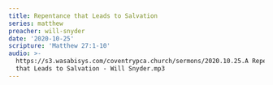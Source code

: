 ```yaml
---
title: Repentance that Leads to Salvation
series: matthew
preacher: will-snyder
date: '2020-10-25'
scripture: 'Matthew 27:1-10'
audio: >-
  https://s3.wasabisys.com/coventrypca.church/sermons/2020.10.25.A Repentance
  that Leads to Salvation - Will Snyder.mp3
---
```

